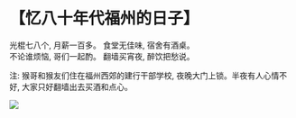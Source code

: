 # 【忆八十年代福州的日子】

光棍七八个, 月薪一百多。 
食堂无佳味, 宿舍有酒桌。  
不论谁烦恼, 哥们一起酌。 
翻墙买宵夜, 醉饮把愁说。

注: 猴哥和猴友们住在福州西郊的建行干部学校, 夜晚大门上锁。半夜有人心情不好, 大家只好翻墙出去买酒和点心。

![](08.jpg)
